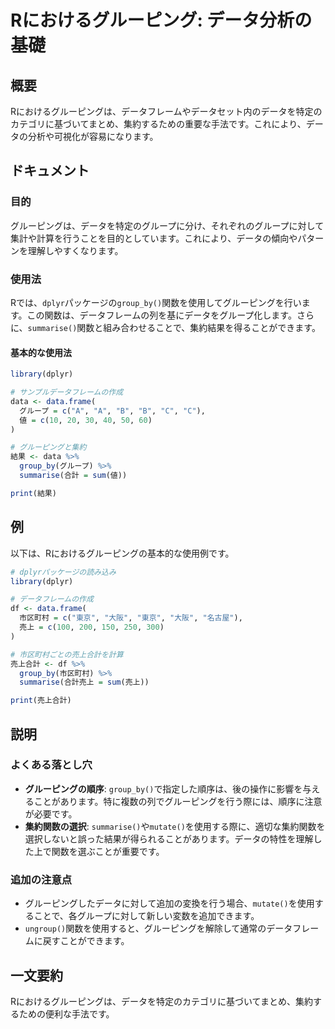 <!--
Meta Description: # Rにおけるグルーピング: データ分析の基礎 ## 概要 Rにおけるグルーピングは、データフレームやデータセット内のデータを特定のカテゴリに基づいてまとめ、集約するための重要な手法です。これにより、データの分析や可視化が容易になります。 ## ドキュメント ### 目的 グルーピングは、データを特...
Meta Keywords: group_by, summarise, data, dplyr, rにおけるグルーピングは
-->

# Rにおけるグルーピング: データ分析の基礎

## 概要
Rにおけるグルーピングは、データフレームやデータセット内のデータを特定のカテゴリに基づいてまとめ、集約するための重要な手法です。これにより、データの分析や可視化が容易になります。

## ドキュメント
### 目的
グルーピングは、データを特定のグループに分け、それぞれのグループに対して集計や計算を行うことを目的としています。これにより、データの傾向やパターンを理解しやすくなります。

### 使用法
Rでは、`dplyr`パッケージの`group_by()`関数を使用してグルーピングを行います。この関数は、データフレームの列を基にデータをグループ化します。さらに、`summarise()`関数と組み合わせることで、集約結果を得ることができます。

#### 基本的な使用法
```R
library(dplyr)

# サンプルデータフレームの作成
data <- data.frame(
  グループ = c("A", "A", "B", "B", "C", "C"),
  値 = c(10, 20, 30, 40, 50, 60)
)

# グルーピングと集約
結果 <- data %>%
  group_by(グループ) %>%
  summarise(合計 = sum(値))

print(結果)
```

## 例
以下は、Rにおけるグルーピングの基本的な使用例です。

```R
# dplyrパッケージの読み込み
library(dplyr)

# データフレームの作成
df <- data.frame(
  市区町村 = c("東京", "大阪", "東京", "大阪", "名古屋"),
  売上 = c(100, 200, 150, 250, 300)
)

# 市区町村ごとの売上合計を計算
売上合計 <- df %>%
  group_by(市区町村) %>%
  summarise(合計売上 = sum(売上))

print(売上合計)
```

## 説明
### よくある落とし穴
- **グルーピングの順序**: `group_by()`で指定した順序は、後の操作に影響を与えることがあります。特に複数の列でグルーピングを行う際には、順序に注意が必要です。
- **集約関数の選択**: `summarise()`や`mutate()`を使用する際に、適切な集約関数を選択しないと誤った結果が得られることがあります。データの特性を理解した上で関数を選ぶことが重要です。

### 追加の注意点
- グルーピングしたデータに対して追加の変換を行う場合、`mutate()`を使用することで、各グループに対して新しい変数を追加できます。
- `ungroup()`関数を使用すると、グルーピングを解除して通常のデータフレームに戻すことができます。

## 一文要約
Rにおけるグルーピングは、データを特定のカテゴリに基づいてまとめ、集約するための便利な手法です。